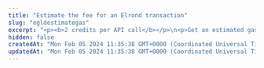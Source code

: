 ```yaml
---
title: "Estimate the fee for an Elrond transaction"
slug: "egldestimategas"
excerpt: "<p><b>2 credits per API call</b></p>\n<p>Get an estimated gas price and the number of gas units needed for an Elrond transaction. The gas price is obtained from <a href=\"https://gateway.elrond.com/network/config\" target=\"_blank\">https://gateway.elrond.com/network/config</a>. The gas limit is obtains from <a href=\"https://gateway.elrond.com/transaction/cost\" target=\"_blank\">https://gateway.elrond.com/transaction/cost</a>.</p>"
hidden: false
createdAt: "Mon Feb 05 2024 11:35:38 GMT+0000 (Coordinated Universal Time)"
updatedAt: "Mon Feb 05 2024 11:35:38 GMT+0000 (Coordinated Universal Time)"
---
```

